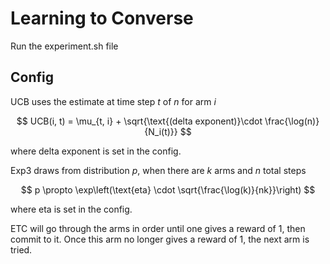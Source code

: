# Learning to Converse

Run the experiment.sh file

## Config 

UCB uses the estimate at time step $t$ of $n$ for arm $i$ 

$$
UCB(i, t) = \mu_{t, i} + \sqrt{\text{(delta exponent)}\cdot \frac{\log(n)}{N_i(t)}}
$$

where delta exponent is set in the config.

Exp3 draws from distribution $p$, when there are $k$ arms and $n$ total steps

$$
p \propto \exp\left(\text{eta} \cdot \sqrt{\frac{\log(k)}{nk}}\right)
$$

where eta is set in the config.

ETC will go through the arms in order until one gives a reward of 1, then commit to it. Once this
arm no longer gives a reward of 1, the next arm is tried.
